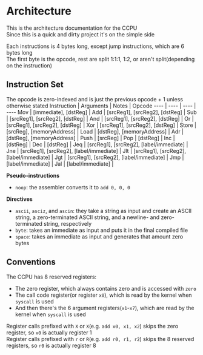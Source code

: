 # Architecture
This is the architecture documentation for the CCPU<br>
Since this is a quick and dirty project it's on the simple side

Each instructions is 4 bytes long, except jump instructions, which are 6 bytes long<br>
The first byte is the opcode, rest are split 1:1:1, 1:2, or aren't split(depending on the instruction)
<!--0 000000-->

## Instruction Set
The opcode is zero-indexed and is just the previous opcode + 1 unless otherwise stated
Instruction | Arguments | Notes | Opcode
---- | ---- | ---- | ----
Mov | [immediate], [dstReg] |
Add | [srcReg1], [srcReg2], [dstReg] |
Sub | [srcReg1], [srcReg2], [dstReg] |
And | [srcReg1], [srcReg2], [dstReg] |
Or | [srcReg1], [srcReg2], [dstReg] |
Xor | [srcReg1], [srcReg2], [dstReg] |
Store | [srcReg], [memoryAddress] |
Load | [dstReg], [memoryAddress] |
Adr | [dstReg], [memoryAddress] |
Push | [srcReg] |
Pop | [dstReg] |
Inc | [dstReg] |
Dec | [dstReg] |
Jeq | [srcReg1], [srcReg2], [label/immediate] |
Jne | [srcReg1], [srcReg2], [label/immediate] |
Jlt | [srcReg1], [srcReg2], [label/immediate] |
Jgt | [srcReg1], [srcReg2], [label/immediate] |
Jmp | [label/immediate] |
Jal | [label/immediate] |

**Pseudo-instructions**
* `noop`: the assembler converts it to `add 0, 0, 0`

**Directives**
* `ascii`, `asciz`, and `ascin`: they take a string as input and create an ASCII string, a zero-terminated ASCII string, and a newline- and zero-terminated string, respectively
* `byte`: takes an immediate as input and puts it in the final compiled file
* `space`: takes an immediate as input and generates that amount zero bytes 

## Conventions
The CCPU has 8 reserved registers:
* The zero register, which always contains zero and is accessed with `zero`
* The call code register(or register `x0`), which is read by the kernel when `syscall` is used
* And then there's the 6 argument registers(`x1`-`x7`), which are read by the kernel when `syscall` is used

Register calls prefixed with `X` or `X`(e.g. `add x0, x1, x2`) skips the zero register, so `x0` is actually register 1<br>
Register calls prefixed with `r` or `R`(e.g. `add r0, r1, r2`) skips the 8 reserved registers, so `r0` is actually register 8